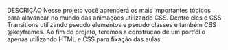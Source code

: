 DESCRIÇÃO
Nesse projeto você aprenderá os mais importantes tópicos para alavancar no mundo das animações utilizando CSS. Dentre eles o CSS Transitions utilizando pseudo elementos e pseudo classes e também CSS @keyframes. Ao fim do projeto, teremos a construção de um portfólio apenas utilizando HTML e CSS para fixação das aulas.